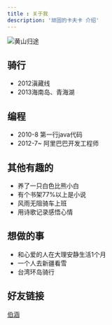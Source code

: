 ```yaml
---
title : 关于我
description: '顽固的卡夫卡 介绍'
---
```


![黄山归途](https://farm8.staticflickr.com/7456/16330481569_8e5ba6b9eb.jpg)  

## 骑行  

* 2012滇藏线
* 2013海南岛、青海湖

## 编程

* 2010-8 第一行java代码
* 2012-7~ 阿里巴巴开发工程师

## 其他有趣的

* 养了一只白色比熊小白
* 有个书架77%以上是小说
* 风雨无阻骑车上班
* 用诗歌记录感悟心情

## 想做的事

* 和心爱的人在大理安静生活1个月
* 一个人去新疆看雪
* 台湾环岛骑行

## 好友链接

[伯涵](http://fatmind.gitcafe.io/)  
